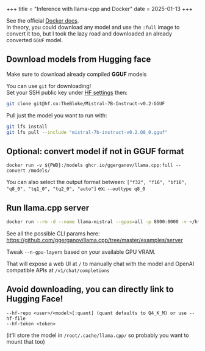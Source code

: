 +++
title = "Inference with llama-cpp and Docker"
date = 2025-01-13
+++

See the official [Docker docs](https://github.com/ggerganov/llama.cpp/blob/master/docs/docker.md).  
In theory, you could download any model and use the `:full` image to convert it too, but I took the lazy road and downloaded an already converted `GGUF` model.

<!--more-->

## Download models from Hugging face

Make sure to download already compiled **GGUF** models

You can use `git` for downloading!  
Set your SSH public key under [HF settings](https://huggingface.co/settings/keys) then:

```bash
git clone git@hf.co:TheBloke/Mistral-7B-Instruct-v0.2-GGUF
```

Pull just the model you want to run with:
```bash
git lfs install
git lfs pull --include "mistral-7b-instruct-v0.2.Q8_0.gguf"
```

## Optional: convert model if not in GGUF format

```
docker run -v ${PWD}:/models ghcr.io/ggerganov/llama.cpp:full --convert /models/
```

You can also select the output format between: `["f32", "f16", "bf16", "q8_0", "tq1_0", "tq2_0", "auto"]` ex: `--outtype q8_0`

## Run llama.cpp server

```bash
docker run --rm -d --name llama-mistral --gpus=all -p 8000:8000 -v ~/hf-models:/models ghcr.io/ggerganov/llama.cpp:server-cuda -m /models/Mistral-7B-Instruct-v0.2-GGUF/mistral-7b-instruct-v0.2.Q8_0.gguf --port 8000 --host 0.0.0.0 --n-gpu-layers 100 --ctx-size 4096
```

See all the possible CLI params here: https://github.com/ggerganov/llama.cpp/tree/master/examples/server

Tweak `--n-gpu-layers` based on your available GPU VRAM.

That will expose a web UI at `/` to manually chat with the model and OpenAI compatible APIs at `/v1/chat/completions`

## Avoid downloading, you can directly link to Hugging Face!

```
--hf-repo <user>/<model>[:quant] (quant defaults to Q4_K_M) or use --hf-file
--hf-token <token>
```

(it'll store the model in `/root/.cache/llama.cpp/` so probably you want to mount that too)


